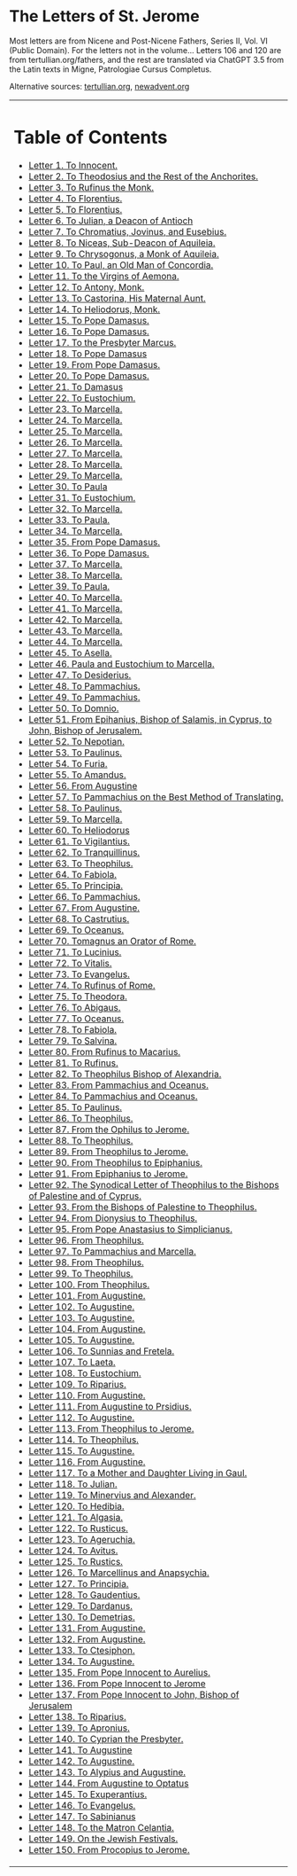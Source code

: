 <h1>The Letters of St. Jerome</h1>

Most letters are from Nicene and Post-Nicene Fathers, Series II, Vol. VI (Public Domain). For the letters not in the volume... Letters 106 and 120 are from tertullian.org/fathers, and the rest are translated via ChatGPT 3.5 from the Latin texts in Migne, Patrologiae Cursus Completus.

Alternative sources: [tertullian.org](https://www.tertullian.org/fathers2/NPNF2-06/Npnf2-06-03.htm#P1292_282474), [newadvent.org](https://www.newadvent.org/fathers/3001.htm)

<table id="user-content-toc" summary="Contents">
<tbody><tr><td>
<h1>Table of Contents</h1>
<ul>

<li><a href='letter_001.md'>Letter 1. To Innocent.</a></li>
<li><a href='letter_002.md'>Letter 2. To Theodosius and the Rest of the Anchorites.</a></li>
<li><a href='letter_003.md'>Letter 3. To Rufinus the Monk.</a></li>
<li><a href='letter_004.md'>Letter 4. To Florentius.</a></li>
<li><a href='letter_005.md'>Letter 5. To Florentius.</a></li>
<li><a href='letter_006.md'>Letter 6. To Julian, a Deacon of Antioch</a></li>
<li><a href='letter_007.md'>Letter 7. To Chromatius, Jovinus, and Eusebius.</a></li>
<li><a href='letter_008.md'>Letter 8. To Niceas, Sub-Deacon of Aquileia.</a></li>
<li><a href='letter_009.md'>Letter 9. To Chrysogonus, a Monk of Aquileia.</a></li>
<li><a href='letter_010.md'>Letter 10. To Paul, an Old Man of Concordia.</a></li>
<li><a href='letter_011.md'>Letter 11. To the Virgins of Aemona.</a></li>
<li><a href='letter_012.md'>Letter 12. To Antony, Monk.</a></li>
<li><a href='letter_013.md'>Letter 13. To Castorina, His Maternal Aunt.</a></li>
<li><a href='letter_014.md'>Letter 14. To Heliodorus, Monk.</a></li>
<li><a href='letter_015.md'>Letter 15. To Pope Damasus.</a></li>
<li><a href='letter_016.md'>Letter 16. To Pope Damasus.</a></li>
<li><a href='letter_017.md'>Letter 17. To the Presbyter Marcus.</a></li>
<li><a href='letter_018.md'>Letter 18. To Pope Damasus</a></li>
<li><a href='letter_019.md'>Letter 19. From Pope Damasus.</a></li>
<li><a href='letter_020.md'>Letter 20. To Pope Damasus.</a></li>
<li><a href='letter_021.md'>Letter 21. To Damasus</a></li>
<li><a href='letter_022.md'>Letter 22. To Eustochium.</a></li>
<li><a href='letter_023.md'>Letter 23. To Marcella.</a></li>
<li><a href='letter_024.md'>Letter 24. To Marcella.</a></li>
<li><a href='letter_025.md'>Letter 25. To Marcella.</a></li>
<li><a href='letter_026.md'>Letter 26. To Marcella.</a></li>
<li><a href='letter_027.md'>Letter 27. To Marcella.</a></li>
<li><a href='letter_028.md'>Letter 28. To Marcella.</a></li>
<li><a href='letter_029.md'>Letter 29. To Marcella.</a></li>
<li><a href='letter_030.md'>Letter 30. To Paula</a></li>
<li><a href='letter_031.md'>Letter 31. To Eustochium.</a></li>
<li><a href='letter_032.md'>Letter 32. To Marcella.</a></li>
<li><a href='letter_033.md'>Letter 33. To Paula.</a></li>
<li><a href='letter_034.md'>Letter 34. To Marcella.</a></li>
<li><a href='letter_035.md'>Letter 35. From Pope Damasus.</a></li>
<li><a href='letter_036.md'>Letter 36. To Pope Damasus.</a></li>
<li><a href='letter_037.md'>Letter 37. To Marcella.</a></li>
<li><a href='letter_038.md'>Letter 38. To Marcella.</a></li>
<li><a href='letter_039.md'>Letter 39. To Paula.</a></li>
<li><a href='letter_040.md'>Letter 40. To Marcella.</a></li>
<li><a href='letter_041.md'>Letter 41. To Marcella.</a></li>
<li><a href='letter_042.md'>Letter 42. To Marcella.</a></li>
<li><a href='letter_043.md'>Letter 43. To Marcella.</a></li>
<li><a href='letter_044.md'>Letter 44. To Marcella.</a></li>
<li><a href='letter_045.md'>Letter 45. To Asella.</a></li>
<li><a href='letter_046.md'>Letter 46. Paula and Eustochium to Marcella.</a></li>
<li><a href='letter_047.md'>Letter 47. To Desiderius.</a></li>
<li><a href='letter_048.md'>Letter 48. To Pammachius.</a></li>
<li><a href='letter_049.md'>Letter 49. To Pammachius.</a></li>
<li><a href='letter_050.md'>Letter 50. To Domnio.</a></li>
<li><a href='letter_051.md'>Letter 51. From Epihanius, Bishop of Salamis, in Cyprus, to John, Bishop of Jerusalem.</a></li>
<li><a href='letter_052.md'>Letter 52. To Nepotian.</a></li>
<li><a href='letter_053.md'>Letter 53. To Paulinus.</a></li>
<li><a href='letter_054.md'>Letter 54. To Furia.</a></li>
<li><a href='letter_055.md'>Letter 55. To Amandus.</a></li>
<li><a href='letter_056.md'>Letter 56. From Augustine</a></li>
<li><a href='letter_057.md'>Letter 57. To Pammachius on the Best Method of Translating.</a></li>
<li><a href='letter_058.md'>Letter 58. To Paulinus.</a></li>
<li><a href='letter_059.md'>Letter 59. To Marcella.</a></li>
<li><a href='letter_060.md'>Letter 60. To Heliodorus</a></li>
<li><a href='letter_061.md'>Letter 61. To Vigilantius.</a></li>
<li><a href='letter_062.md'>Letter 62. To Tranquillinus.</a></li>
<li><a href='letter_063.md'>Letter 63. To Theophilus.</a></li>
<li><a href='letter_064.md'>Letter 64. To Fabiola.</a></li>
<li><a href='letter_065.md'>Letter 65. To Principia.</a></li>
<li><a href='letter_066.md'>Letter 66. To Pammachius.</a></li>
<li><a href='letter_067.md'>Letter 67. From Augustine.</a></li>
<li><a href='letter_068.md'>Letter 68. To Castrutius.</a></li>
<li><a href='letter_069.md'>Letter 69. To Oceanus.</a></li>
<li><a href='letter_070.md'>Letter 70. Tomagnus an Orator of Rome.</a></li>
<li><a href='letter_071.md'>Letter 71. To Lucinius.</a></li>
<li><a href='letter_072.md'>Letter 72. To Vitalis.</a></li>
<li><a href='letter_073.md'>Letter 73. To Evangelus.</a></li>
<li><a href='letter_074.md'>Letter 74. To Rufinus of Rome.</a></li>
<li><a href='letter_075.md'>Letter 75. To Theodora.</a></li>
<li><a href='letter_076.md'>Letter 76. To Abigaus.</a></li>
<li><a href='letter_077.md'>Letter 77. To Oceanus.</a></li>
<li><a href='letter_078.md'>Letter 78. To Fabiola.</a></li>
<li><a href='letter_079.md'>Letter 79. To Salvina.</a></li>
<li><a href='letter_080.md'>Letter 80. From Rufinus to Macarius.</a></li>
<li><a href='letter_081.md'>Letter 81. To Rufinus.</a></li>
<li><a href='letter_082.md'>Letter 82. To Theophilus Bishop of Alexandria.</a></li>
<li><a href='letter_083.md'>Letter 83. From Pammachius and Oceanus.</a></li>
<li><a href='letter_084.md'>Letter 84. To Pammachius and Oceanus.</a></li>
<li><a href='letter_085.md'>Letter 85. To Paulinus.</a></li>
<li><a href='letter_086.md'>Letter 86. To Theophilus.</a></li>
<li><a href='letter_087.md'>Letter 87. From the Ophilus to Jerome.</a></li>
<li><a href='letter_088.md'>Letter 88. To Theophilus.</a></li>
<li><a href='letter_089.md'>Letter 89. From Theophilus to Jerome.</a></li>
<li><a href='letter_090.md'>Letter 90. From Theophilus to Epiphanius.</a></li>
<li><a href='letter_091.md'>Letter 91. From Epiphanius to Jerome.</a></li>
<li><a href='letter_092.md'>Letter 92. The Synodical Letter of Theophilus to the Bishops of Palestine and of Cyprus.</a></li>
<li><a href='letter_093.md'>Letter 93. From the Bishops of Palestine to Theophilus.</a></li>
<li><a href='letter_094.md'>Letter 94. From Dionysius to Theophilus.</a></li>
<li><a href='letter_095.md'>Letter 95. From Pope Anastasius to Simplicianus.</a></li>
<li><a href='letter_096.md'>Letter 96. From Theophilus.</a></li>
<li><a href='letter_097.md'>Letter 97. To Pammachius and Marcella.</a></li>
<li><a href='letter_098.md'>Letter 98. From Theophilus.</a></li>
<li><a href='letter_099.md'>Letter 99. To Theophilus.</a></li>
<li><a href='letter_100.md'>Letter 100. From Theophilus.</a></li>
<li><a href='letter_101.md'>Letter 101. From Augustine.</a></li>
<li><a href='letter_102.md'>Letter 102. To Augustine.</a></li>
<li><a href='letter_103.md'>Letter 103. To Augustine.</a></li>
<li><a href='letter_104.md'>Letter 104. From Augustine.</a></li>
<li><a href='letter_105.md'>Letter 105. To Augustine.</a></li>
<li><a href='letter_106.md'>Letter 106. To Sunnias and Fretela.</a></li>
<li><a href='letter_107.md'>Letter 107. To Laeta.</a></li>
<li><a href='letter_108.md'>Letter 108. To Eustochium.</a></li>
<li><a href='letter_109.md'>Letter 109. To Riparius.</a></li>
<li><a href='letter_110.md'>Letter 110. From Augustine.</a></li>
<li><a href='letter_111.md'>Letter 111. From Augustine to Prsidius.</a></li>
<li><a href='letter_112.md'>Letter 112. To Augustine.</a></li>
<li><a href='letter_113.md'>Letter 113. From Theophilus to Jerome.</a></li>
<li><a href='letter_114.md'>Letter 114. To Theophilus.</a></li>
<li><a href='letter_115.md'>Letter 115. To Augustine.</a></li>
<li><a href='letter_116.md'>Letter 116. From Augustine.</a></li>
<li><a href='letter_117.md'>Letter 117. To a Mother and Daughter Living in Gaul.</a></li>
<li><a href='letter_118.md'>Letter 118. To Julian.</a></li>
<li><a href='letter_119.md'>Letter 119. To Minervius and Alexander.</a></li>
<li><a href='letter_120.md'>Letter 120. To Hedibia.</a></li>
<li><a href='letter_121.md'>Letter 121. To Algasia.</a></li>
<li><a href='letter_122.md'>Letter 122. To Rusticus.</a></li>
<li><a href='letter_123.md'>Letter 123. To Ageruchia.</a></li>
<li><a href='letter_124.md'>Letter 124. To Avitus.</a></li>
<li><a href='letter_125.md'>Letter 125. To Rustics.</a></li>
<li><a href='letter_126.md'>Letter 126. To Marcellinus and Anapsychia.</a></li>
<li><a href='letter_127.md'>Letter 127. To Principia.</a></li>
<li><a href='letter_128.md'>Letter 128. To Gaudentius.</a></li>
<li><a href='letter_129.md'>Letter 129. To Dardanus.</a></li>
<li><a href='letter_130.md'>Letter 130. To Demetrias.</a></li>
<li><a href='letter_131.md'>Letter 131. From Augustine.</a></li>
<li><a href='letter_132.md'>Letter 132. From Augustine.</a></li>
<li><a href='letter_133.md'>Letter 133. To Ctesiphon.</a></li>
<li><a href='letter_134.md'>Letter 134. To Augustine.</a></li>
<li><a href='letter_135.md'>Letter 135. From Pope Innocent to Aurelius.</a></li>
<li><a href='letter_136.md'>Letter 136. From Pope Innocent to Jerome</a></li>
<li><a href='letter_137.md'>Letter 137. From Pope Innocent to John, Bishop of Jerusalem</a></li>
<li><a href='letter_138.md'>Letter 138. To Riparius.</a></li>
<li><a href='letter_139.md'>Letter 139. To Apronius.</a></li>
<li><a href='letter_140.md'>Letter 140. To Cyprian the Presbyter.</a></li>
<li><a href='letter_141.md'>Letter 141. To Augustine</a></li>
<li><a href='letter_142.md'>Letter 142. To Augustine.</a></li>
<li><a href='letter_143.md'>Letter 143. To Alypius and Augustine.</a></li>
<li><a href='letter_144.md'>Letter 144. From Augustine to Optatus</a></li>
<li><a href='letter_145.md'>Letter 145. To Exuperantius.</a></li>
<li><a href='letter_146.md'>Letter 146. To Evangelus.</a></li>
<li><a href='letter_147.md'>Letter 147. To Sabinianus</a></li>
<li><a href='letter_148.md'>Letter 148. To the Matron Celantia.</a></li>
<li><a href='letter_149.md'>Letter 149. On the Jewish Festivals.</a></li>
<li><a href='letter_150.md'>Letter 150. From Procopius to Jerome.</a></li>
</ul>
</td></tr></tbody></table>
